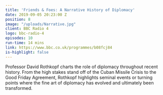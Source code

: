 ```yaml
---
title: 'Friends & Foes: A Narrative History of Diplomacy'
date: 2019-09-05 20:23:00 Z
position: 8
image: "/uploads/Narrative.jpg"
client: BBC Radio 4
logo: bbc-radio-4
episodes: 10
run-time: 14 mins
link: https://www.bbc.co.uk/programmes/b08fcj84
is-highlight: false
---
```


Professor David Rothkopf charts the role of diplomacy throughout recent history. From the high stakes stand off of the Cuban Missile Crisis to the Good Friday Agreement, Rothkopf highlights seminal events or turning points where the fine art of diplomacy has evolved and ultimately been transformed.